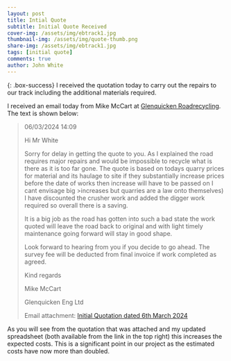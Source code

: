 ```yaml
---
layout: post
title: Intial Quote
subtitle: Initial Quote Received
cover-img: /assets/img/ebtrack1.jpg
thumbnail-img: /assets/img/quote-thumb.png
share-img: /assets/img/ebtrack1.jpg
tags: [initial quote]
comments: true
author: John White
---
```


{: .box-success}
I received the quotation today to carry out the repairs to our track including the additional materials required. 

I received an email today from Mike McCart at [Glenquicken Roadrecycling](https://glenquickenroadrecycling.co.uk/). The text is shown below:

>06/03/2024 14:09
>
>Hi Mr White
>
>Sorry for delay in getting the quote to you.
>As I explained the road requires major repairs and would be impossible to recycle what is there as it is too far gone.
>The quote is based on todays quarry prices for material and its haulage to site if they substantially increase prices before the date of works then increase will have to be passed on I cant envisage big >increases but quarries are a law onto themselves)
>I have discounted the crusher work and added the digger work required so overall there is a saving.
>
>It is a big job as the road has gotten into such a bad state the work quoted will leave the road back to original and with light timely maintenance going forward will stay in good shape.
>
>Look forward to hearing from you if you decide to go ahead.
>The survey fee will be deducted from final invoice if work completed as agreed.
>
>Kind regards
>
>Mike McCart
>
>Glenquicken Eng Ltd
>
>Email attachment:
>[Initial Quotation dated 6th March 2024](https://johnwhite20.github.io/assets/img/initial-quote.png)
>

As you will see from the quotation that was attached and my updated spreadsheet (both available from the link in the top right) this increases the expected costs. This is a significant point in our project as the estimated costs have now more than doubled.



